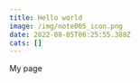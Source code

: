 ```yaml
---
title: Hello world
image: /img/note005_icon.png
date: 2022-08-05T06:25:55.388Z
cats: []
---
```

My page

